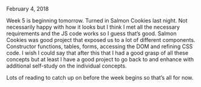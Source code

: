 February 4, 2018 

Week 5 is beginning tomorrow.  Turned in Salmon Cookies last night.  Not necessarily happy with how it looks but I think I met all the necessary requirements and the JS code works so I guess that’s good. Salmon Cookies was good project that exposed us to a lot of different components.  Constructor functions, tables, forms, accessing the DOM and refining CSS code.   I wish I could say that after this that I had a good grasp of all these concepts but at least I have a good project to go back to and enhance with additional self-study on the individual concepts.

Lots of reading to catch up on before the week begins so that’s all for now. 
